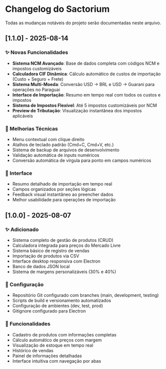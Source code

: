 # Changelog do Sactorium

Todas as mudanças notáveis do projeto serão documentadas neste arquivo.

## [1.1.0] - 2025-08-14

### ✨ Novas Funcionalidades
- **Sistema NCM Avançado**: Base de dados completa com códigos NCM e impostos customizáveis
- **Calculadora CIF Dinâmica**: Cálculo automático de custos de importação (Custo + Seguro + Frete)
- **Sistema Multi-Moeda**: Conversão USD → BRL e USD → Guarani para operações no Paraguai
- **Interface de Importação**: Resumo em tempo real com todos os custos e impostos
- **Sistema de Impostos Flexível**: Até 5 impostos customizáveis por NCM
- **Preview de Tributação**: Visualização instantânea dos impostos aplicáveis

### 🔧 Melhorias Técnicas
- Menu contextual com clique direito
- Atalhos de teclado padrão (Cmd+C, Cmd+V, etc.)
- Sistema de backup de arquivos de desenvolvimento
- Validação automática de inputs numéricos
- Conversão automática de vírgula para ponto em campos numéricos

### 🎯 Interface
- Resumo detalhado de importação em tempo real
- Campos organizados por seções lógicas
- Feedback visual instantâneo ao preencher dados
- Melhor usabilidade para operações de importação

## [1.0.0] - 2025-08-07

### ✨ Adicionado
- Sistema completo de gestão de produtos (CRUD)
- Calculadora integrada para preços do Mercado Livre
- Sistema básico de registro de vendas
- Importação de produtos via CSV
- Interface desktop responsiva com Electron
- Banco de dados JSON local
- Sistema de margens personalizáveis (30% e 40%)

### 🔧 Configuração
- Repositório Git configurado com branches (main, development, testing)
- Scripts de build e versionamento automatizados
- Configuração de ambientes (dev, test, prod)
- Gitignore configurado para Electron

### 🎯 Funcionalidades
- Cadastro de produtos com informações completas
- Cálculo automático de preços com margem
- Visualização de estoque em tempo real
- Histórico de vendas
- Painel de informações detalhadas
- Interface intuitiva com navegação por abas